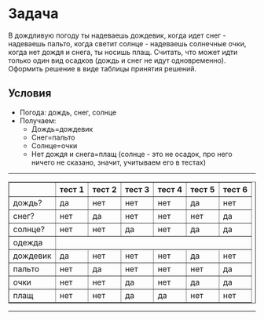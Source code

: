 # Задача

В дождливую погоду ты надеваешь дождевик, когда идет снег - надеваешь пальто, когда светит солнце - надеваешь солнечные очки, когда нет дождя и снега, ты носишь плащ. Считать, что может идти только один вид осадков (дождь и снег не идут одновременно). Оформить решение в виде таблицы принятия решений.

## Условия

- Погода: дождь, снег, солнце
- Получаем:
  - Дождь=дождевик
  - Снег=пальто
  - Солнце=очки
  - Нет дождя и снега=плащ (солнце - это не осадок, про него ничего не сказано, значит, учитываем его в тестах)

---
<table border="1" cellspacing="0" cellpadding="5">
  <thead>
    <tr>
      <th></th>
      <th>тест 1</th>
      <th>тест 2</th>
      <th>тест 3</th>
      <th>тест 4</th>
      <th>тест 5</th>
      <th>тест 6</th>
    </tr>
  </thead>
  <tbody>
    <tr>
      <td>дождь?</td>
      <td>да</td>
      <td>нет</td>
      <td>нет</td>
      <td>нет</td>
      <td>да</td>
      <td>нет</td>
    </tr>
    <tr>
      <td>снег?</td>
      <td>нет</td>
      <td>да</td>
      <td>нет</td>
      <td>нет</td>
      <td>нет</td>
      <td>да</td>
    </tr>
    <tr>
      <td>солнце?</td>
      <td>нет</td>
      <td>нет</td>
      <td>да</td>
      <td>нет</td>
      <td>да</td>
      <td>да</td>
    </tr>
    <tr>
      <td>одежда</td>
      <td colspan="6"></td>
    </tr>
    <tr>
      <td>дождевик</td>
      <td>да</td>
      <td>нет</td>
      <td>нет</td>
      <td>нет</td>
      <td>да</td>
      <td>нет</td>
    </tr>
    <tr>
      <td>пальто</td>
      <td>нет</td>
      <td>да</td>
      <td>нет</td>
      <td>нет</td>
      <td>нет</td>
      <td>да</td>
    </tr>
    <tr>
      <td>очки</td>
      <td>нет</td>
      <td>нет</td>
      <td>да</td>
      <td>нет</td>
      <td>да</td>
      <td>да</td>
    </tr>
    <tr>
      <td>плащ</td>
      <td>нет</td>
      <td>нет</td>
      <td>да</td>
      <td>да</td>
      <td>нет</td>
      <td>нет</td>
    </tr>
  </tbody>
</table>



---
